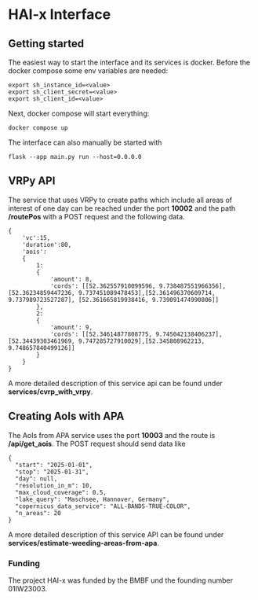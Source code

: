 # HAI-x Interface



## Getting started
The easiest way to start the interface and its services is docker. Before the docker compose some env variables are needed:

```
export sh_instance_id=<value>
export sh_client_secret=<value>
export sh_client_id=<value>
```

Next, docker compose will start everything:
```
docker compose up
```

The interface can also manually be started with 
```
flask --app main.py run --host=0.0.0.0
```

## VRPy API
The service that uses VRPy to create paths which include all areas of interest of one day can be reached under the port <b>10002</b> and the path <b>/routePos</b> with a POST request and the following data.

```
{
    'vc':15, 
    'duration':80, 
    'aois':
    {
        1: 
        {
            'amount': 8, 
            'cords': [[52.362557910099596, 9.738487551966356], [52.36234859447236, 9.737451089478453],[52.361496370609714, 9.737989723527287], [52.361665819938416, 9.739091474990806]]
        },
        2: 
        {
            'amount': 9, 
            'cords': [[52.34614877808775, 9.745042138406237], [52.34439303461969, 9.747285727910029],[52.345808962213, 9.748657840499126]]
        } 
    }
}
```
A more detailed description of this service api can be found under <b>services/cvrp_with_vrpy</b>.

## Creating AoIs with APA
The AoIs from APA service uses the port <b>10003</b> and the route is <b>/api/get_aois</b>. The POST request should send data like

```
{
  "start": "2025-01-01",
  "stop": "2025-01-31",
  "day": null,
  "resolution_in_m": 10,
  "max_cloud_coverage": 0.5,
  "lake_query": "Maschsee, Hannover, Germany",
  "copernicus_data_service": "ALL-BANDS-TRUE-COLOR",
  "n_areas": 20
}
```

A more detailed description of this service API can be found under <b>services/estimate-weeding-areas-from-apa</b>.

### Funding
The project HAI-x was funded by the BMBF und the founding number 01IW23003.

